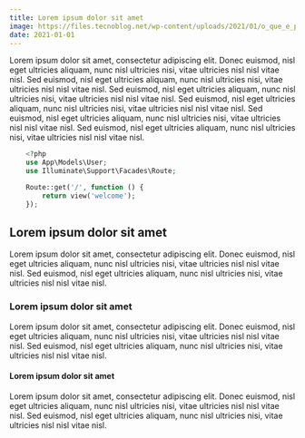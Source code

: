 ```yaml
---
title: Lorem ipsum dolor sit amet
image: https://files.tecnoblog.net/wp-content/uploads/2021/01/o_que_e_php_unsplash.jpg
date: 2021-01-01
---
```


<!-- # Lorem ipsum dolor sit amet -->

Lorem ipsum dolor sit amet, consectetur adipiscing elit. Donec euismod, nisl eget ultricies aliquam, nunc nisl ultricies nisi, vitae ultricies nisl nisl vitae nisl. Sed euismod, nisl eget ultricies aliquam, nunc nisl ultricies nisi, vitae ultricies nisl nisl vitae nisl. Sed euismod, nisl eget ultricies aliquam, nunc nisl ultricies nisi, vitae ultricies nisl nisl vitae nisl. Sed euismod, nisl eget ultricies aliquam, nunc nisl ultricies nisi, vitae ultricies nisl nisl vitae nisl. Sed euismod, nisl eget ultricies aliquam, nunc nisl ultricies nisi, vitae ultricies nisl nisl vitae nisl. Sed euismod, nisl eget ultricies aliquam, nunc nisl ultricies nisi, vitae ultricies nisl nisl vitae nisl.

```php
    <?php
    use App\Models\User;
    use Illuminate\Support\Facades\Route;

    Route::get('/', function () {
        return view('welcome');
    });
```

## Lorem ipsum dolor sit amet

Lorem ipsum dolor sit amet, consectetur adipiscing elit. Donec euismod, nisl eget ultricies aliquam, nunc nisl ultricies nisi, vitae ultricies nisl nisl vitae nisl. Sed euismod, nisl eget ultricies aliquam, nunc nisl ultricies nisi, vitae ultricies nisl nisl vitae nisl.

### Lorem ipsum dolor sit amet

Lorem ipsum dolor sit amet, consectetur adipiscing elit. Donec euismod, nisl eget ultricies aliquam, nunc nisl ultricies nisi, vitae ultricies nisl nisl vitae nisl. Sed euismod, nisl eget ultricies aliquam, nunc nisl ultricies nisi, vitae ultricies nisl nisl vitae nisl.

#### Lorem ipsum dolor sit amet

Lorem ipsum dolor sit amet, consectetur adipiscing elit. Donec euismod, nisl eget ultricies aliquam, nunc nisl ultricies nisi, vitae ultricies nisl nisl vitae nisl. Sed euismod, nisl eget ultricies aliquam, nunc nisl ultricies nisi, vitae ultricies nisl nisl vitae nisl.
